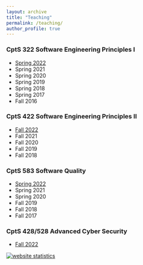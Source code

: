 ```yaml
---
layout: archive
title: "Teaching"
permalink: /teaching/
author_profile: true
---
```


### CptS 322 Software Engineering Principles I
* [Spring 2022](http://eecs.wsu.edu/~hcai/cpts322/)
* Spring 2021
* Spring 2020
* Spring 2019
* Spring 2018
* Spring 2017 
* Fall 2016

### CptS 422 Software Engineering Principles II
* [Fall 2022](http://eecs.wsu.edu/~hcai/cpts422/)
* Fall 2021
* Fall 2020 
* Fall 2019 
* Fall 2018 

### CptS 583 Software Quality
* [Spring 2022](http://eecs.wsu.edu/~hcai/cpts583/)
* Spring 2021
* Spring 2020
* Fall 2019
* Fall 2018
* Fall 2017

### CptS 428/528 Advanced Cyber Security
* [Fall 2022](http://eecs.wsu.edu/~hcai/cpts4528/)

<script type="text/javascript">
var sc_project=10604826; 
var sc_invisible=1; 
var sc_security="10996eea"; 
var scJsHost = (("https:" == document.location.protocol) ?
"https://secure." : "http://www.");
document.write("<sc"+"ript type='text/javascript' src='" +
scJsHost+
"statcounter.com/counter/counter.js'></"+"script>");
</script>
<noscript><div class="statcounter"><a title="website
statistics" href="http://statcounter.com/free-web-stats/"
target="_blank"><img class="statcounter"
src="http://c.statcounter.com/10604826/0/10996eea/1/"
alt="website statistics"></a></div></noscript>
